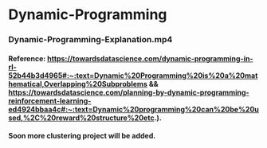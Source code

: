 # Dynamic-Programming

### Dynamic-Programming-Explanation.mp4
#### Reference: https://towardsdatascience.com/dynamic-programming-in-rl-52b44b3d4965#:~:text=Dynamic%20Programming%20is%20a%20mathematical,Overlapping%20Subproblems && https://towardsdatascience.com/planning-by-dynamic-programming-reinforcement-learning-ed4924bbaa4c#:~:text=Dynamic%20programming%20can%20be%20used,%2C%20reward%20structure%20etc.).

#### Soon more clustering project will be added.
